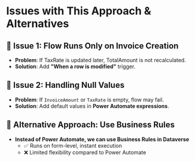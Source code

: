 ﻿# Issues with This Approach & Alternatives

## 🔹 Issue 1: Flow Runs Only on Invoice Creation
- **Problem**: If TaxRate is updated later, TotalAmount is not recalculated.
- **Solution**: Add **"When a row is modified"** trigger.

## 🔹 Issue 2: Handling Null Values
- **Problem**: If `InvoiceAmount` or `TaxRate` is empty, flow may fail.
- **Solution**: Add default values in **Power Automate expressions**.

## 🔹 Alternative Approach: Use Business Rules
- **Instead of Power Automate, we can use Business Rules in Dataverse**
  - ✅ Runs on form-level, instant execution
  - ❌ Limited flexibility compared to Power Automate
